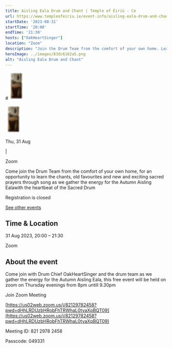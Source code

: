 ```yaml
---
title: Aisling Eala Drum and Chant | Temple of Éiriú - Ce
url: https://www.templeofeiriu.ie/event-info/aisling-eala-drum-and-chant-2023-08-31-20-00
startDate: '2023-08-31'
startTime: '20:00'
endTime: '21:30'
hosts: ["OakHeartSinger"]
location: "Zoom"
description: "Join the Drum Team from the comfort of your own home. Learn new and traditional chants as we gather the energy for the Autumn Aisling Eala with the heartbeat of the Sacred Drum."
heroImage: ../images/83dc6162a5.png
alt: "Aisling Eala Drum and Chant"
---
```

#![Image 7: Aisling Eala Drum and Chant](../images/83dc6162a5.png)

![Image 8: Aisling Eala Drum and Chant](../images/83dc6162a5.png)

Thu, 31 Aug

|

Zoom

Come join the Drum Team from the comfort of your own home, for an opportunity to learn the chants, old favourites and new and exciting sacred prayers through song as we gather the energy for the Autumn Aisling Ealawith the heartbeat of the Sacred Drum

Registration is closed

[See other events](https://www.templeofeiriu.ie/)

Time & Location
---------------

31 Aug 2023, 20:00 – 21:30

Zoom

About the event
---------------

Come join with Drum Chief OakHeartSinger and the drum team as we gather the energy for the Autumn Aisling Eala, this free event will be held on zoom on Thursday evenings from 8pm untill 9.30pm

Join Zoom Meeting

[https://us02web.zoom.us/j/82129782458?pwd=dHhLRDUzbHRobFhTRWhaL0tyaXpBQT09](https://us02web.zoom.us/j/82129782458?pwd=dHhLRDUzbHRobFhTRWhaL0tyaXpBQT09)

Meeting ID: 821 2978 2458

Passcode: 049331

